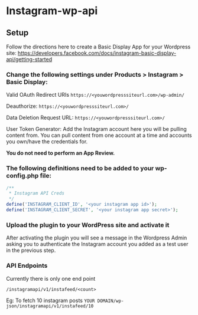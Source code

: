 # Instagram-wp-api

## Setup
Follow the directions here to create a Basic Display App for your Wordpress site:
https://developers.facebook.com/docs/instagram-basic-display-api/getting-started

### Change the following settings under Products > Instagram > Basic Display:

Valid OAuth Redirect URIs
```https://<youwordpresssiteurl.com>/wp-admin/```

Deauthorize:
```https://<youwordpresssiteurl.com>/```

Data Deletion Request URL:
```https://<youwordpresssiteurl.com>/```

User Token Generator:
Add the Instagram account here you will be pulling content from. You can pull content from one account at a time and accounts you own/have the credentials for.

**You do not need to perform an App Review.**

### The following definitions need to be added to your wp-config.php file:
```php
/**
 * Instagram API Creds
 */
define('INSTAGRAM_CLIENT_ID', '<your instagram app id>');
define('INSTAGRAM_CLIENT_SECRET', '<your instagram app secret>');
```

### Upload the plugin to your WordPress site and activate it
After activating the plugin you will see a message in the Wordpress Admin asking you to authenticate the Instagram account you added as a test user in the previous step.

### API Endpoints
Currently there is only one end point

```/instagramapi/v1/instafeed/<count>```

Eg: To fetch 10 instagram posts ```YOUR DOMAIN/wp-json/instagramapi/v1/instafeed/10```
